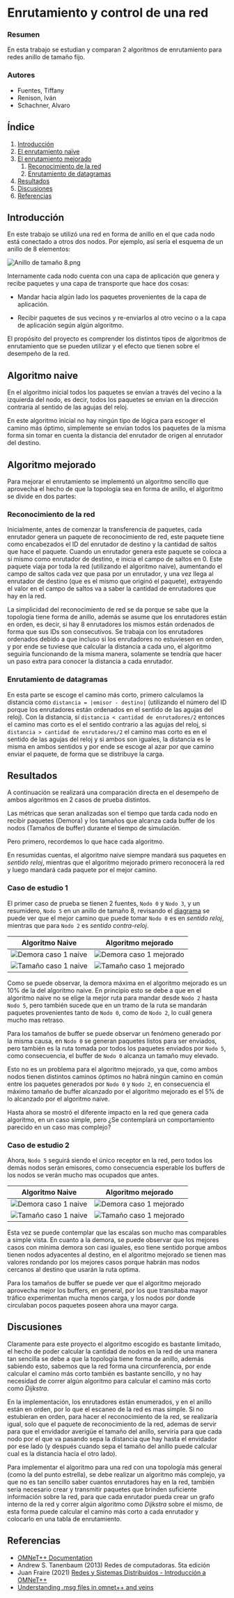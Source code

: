# Enrutamiento y control de una red

### Resumen

En esta trabajo se estudian y comparan 2 algoritmos de enrutamiento para redes anillo de tamaño fijo.

### Autores

- Fuentes, Tiffany
- Renison, Iván
- Schachner, Alvaro

## Índice

1. [Introducción](#introducción)
2. [El enrutamiento naïve](#el-enrutamiento-naive)
3. [El enrutamiento mejorado](#el-enrutamiento-mejorado)
   1. [Reconocimiento de la red](#reconocimiento-de-la-red)
   2. [Enrutamiento de datagramas](#enrutamiento-de-datagramas)
4. [Resultados](#resultados)
5. [Discusiones](#discusiones)
6. [Referencias](#referencias)

## Introducción

En este trabajo se utilizó una red en forma de anillo en el que cada nodo está conectado a otros dos nodos. Por ejemplo, así sería el esquema de un anillo de 8 elementos:

![Anillo de tamaño 8.png](./Imágenes%20informe/Anillo%20de%20tamaño%208.png)

Internamente cada nodo cuenta con una capa de aplicación que genera y recibe paquetes y una capa de transporte que hace dos cosas:

- Mandar hacia algún lado los paquetes provenientes de la capa de aplicación.

- Recibir paquetes de sus vecinos y re-enviarlos al otro vecino o a la capa de aplicación según algún algoritmo.

El propósito del proyecto es comprender los distintos tipos de algoritmos de enrutamiento que se pueden utilizar y el efecto que tienen sobre el desempeño de la red.

## Algoritmo naive

En el algoritmo inicial todos los paquetes se envían a través del vecino a la izquierda del nodo, es decir, todos los paquetes se envían en la dirección contraria al sentido de las agujas del reloj.

En este algoritmo inicial no hay ningún tipo de lógica para escoger el camino más óptimo, simplemente se envían todos los paquetes de la misma forma sin tomar en cuenta la distancia del enrutador de origen al enrutador del destino.

## Algoritmo mejorado

Para mejorar el enrutamiento se implementó un algoritmo sencillo que aprovecha el hecho de que la topología sea en forma de anillo, el algoritmo se divide en dos partes:

### Reconocimiento de la red

Inicialmente, antes de comenzar la transferencia de paquetes, cada enrutador genera un paquete de reconocimiento de red, este paquete tiene como encabezados el ID del enrutador de destino y la cantidad de saltos que hace el paquete. Cuando un enrutador genera este paquete se coloca a sí mismo como enrutador de destino, e inicia el campo de saltos en 0. Este paquete viaja por toda la red (utilizando el algoritmo naive), aumentando el campo de saltos cada vez que pasa por un enrutador, y una vez llega al enrutador de destino (que es el mismo que originó el paquete), extrayendo el valor en el campo de saltos va a saber la cantidad de enrutadores que hay en la red.

La simplicidad del reconocimiento de red se da porque se sabe que la topología tiene forma de anillo, además se asume que los enrutadores están en orden, es decir, si hay 8 enrutadores los mismos están ordenados de forma que sus IDs son consecutivos. Se trabaja con los enrutadores ordenados debido a que incluso si los enrutadores no estuviesen en orden, y por ende se tuviese que calcular la distancia a cada uno, el algoritmo seguiría funcionando de la misma manera, solamente se tendría que hacer un paso extra para conocer la distancia a cada enrutador.

### Enrutamiento de datagramas

En esta parte se escoge el camino más corto, primero calculamos la distancia como `distancia = |emisor - destino|` (utilizando el número del ID porque los enrutadores están ordenados en el sentido de las agujas del reloj). Con la distancia,  sí `distancia < cantidad de enrutadores/2` entonces el camino mas corto es el el sentido contrario a las agujas del reloj, si `distancia > cantidad de enrutadores/2` el camino mas corto es en el sentido de las agujas del reloj y si ambos son iguales, la distancia es le misma en ambos sentidos y por ende se escoge al azar por que camino enviar el paquete, de forma que se distribuye la carga.

## Resultados

A continuación se realizará una comparación directa en el desempeño de ambos algoritmos en 2 casos de prueba distintos.

Las métricas que seran analizadas son el tiempo que tarda cada nodo en recibir paquetes (Demora) y los tamaños que alcanza cada buffer de los nodos (Tamaños de buffer) durante el tiempo de simulación.

Pero primero, recordemos lo que hace cada algoritmo.

En resumidas cuentas, el algoritmo naive siempre mandará sus paquetes en *sentido reloj*, mientras que el algoritmo mejorado primero reconocerá la red y luego mandará cada paquete por el mejor camino.

### Caso de estudio 1

El primer caso de prueba se tienen 2 fuentes, `Nodo 0` y `Nodo 3`, y un resumidero, `Nodo 5` en un anillo de tamaño 8, revisando el [diagrama](#introducción) se puede ver que el mejor camino que puede tomar `Nodo 0` es en *sentido reloj*, mientras que para `Nodo 2` es *sentido contra-reloj*.

| Algoritmo Naive                                                                      | Algoritmo mejorado                                                                      |
| ------------------------------------------------------------------------------------ | --------------------------------------------------------------------------------------- |
| ![Demora caso 1 naive](Gráficos_parte1_caso1/Demora%20de%20paquetes%20recibidos.svg) | ![Demora caso 1 mejorado](Gráficos_parte2_caso1/Demora%20de%20paquetes%20recibidos.svg) |
| ![Tamaño caso 1 naive](Gráficos_parte1_caso1/Tamaos%20de%20buffer.svg)               | ![Tamaño caso 1 mejorado](Gráficos_parte2_caso1/Tamaos%20de%20buffer.svg)               |

Como se puede observar, la demora máxima en el algoritmo mejorado es un 10% de la del algoritmo naive. En principio esto se debe a que en el algoritmo naive no se elige la mejor ruta para mandar desde `Nodo 2` hasta `Nodo 5`, pero también sucede que en un tramo de la ruta se mandarán paquetes provenientes tanto de `Nodo 0`, como de `Nodo 2`, lo cuál genera mucho mas retraso.

Para los tamaños de buffer se puede observar un fenómeno generado por la misma causa, en `Nodo 0` se generan paquetes listos para ser enviados, pero también es la ruta tomada por todos los paquetes enviados por `Nodo 5`, como consecuencia, el buffer de `Nodo 0` alcanza un tamaño muy elevado.

Esto no es un problema para el algoritmo mejorado, ya que, como ambos nodos tienen distintos caminos óptimos no habrá ningún camino en común entre los paquetes generados por `Nodo 0` y `Nodo 2`, en consecuencia el máximo tamaño de buffer alcanzado por el algoritmo mejorado es el 5% de lo alcanzado por el algoritmo naive.

Hasta ahora se mostró el diferente impacto en la red que genera cada algoritmo, en un caso simple, pero ¿Se contemplará un comportamiento parecido en un caso mas complejo?

### Caso de estudio 2

Ahora, `Nodo 5` seguirá siendo el único receptor en la red, pero todos los demás nodos serán emisores, como consecuencia esperable los buffers de los nodos se verán mucho mas ocupados que antes.

| Algoritmo Naive                                                                      | Algoritmo mejorado                                                                      |
| ------------------------------------------------------------------------------------ | --------------------------------------------------------------------------------------- |
| ![Demora caso 1 naive](Gráficos_parte1_caso2/Demora%20de%20paquetes%20recibidos.svg) | ![Demora caso 1 mejorado](Gráficos_parte2_caso2/Demora%20de%20paquetes%20recibidos.svg) |
| ![Tamaño caso 1 naive](Gráficos_parte1_caso2/Tamaos%20de%20buffer.svg)               | ![Tamaño caso 1 mejorado](Gráficos_parte2_caso2/Tamaos%20de%20buffer.svg)               |

Esta vez se puede contemplar que las escalas son mucho mas comparables a simple vista. En cuanto a la demora, se puede observar que los mejores casos con mínima demora son casi iguales, eso tiene sentido porque ambos tienen nodos adyacentes al destino, en el algoritmo mejorado se tienen mas valores rondando por los mejores casos porque habrán mas nodos cercanos al destino que usarán la ruta optima.

Para los tamaños de buffer se puede ver que el algoritmo mejorado aprovecha mejor los buffers, en general, por los que transitaba mayor tráfico experimentan mucha menos carga, y los nodos por donde circulaban pocos paquetes poseen ahora una mayor carga.

## Discusiones

Claramente para este proyecto el algoritmo escogido es bastante limitado, el hecho de poder calcular la cantidad de nodos en la red de una manera tan sencilla se debe a que la topología tiene forma de anillo, además sabiendo esto, sabemos que la red forma una circunferencia, por ende calcular el camino más corto también es bastante sencillo, y no hay necesidad de correr algún algoritmo para calcular el camino más corto como _Dijkstra_.

En la implementación, los enrutadores están enumerados, y en el anillo están en orden, por lo que el escaneo de la red es mas simple. Si no estubieran en orden, para hacer el reconocimiento de la red, se realizaría igual, solo que el paquete de reconocimiento de la red, ademas de servir para que el envidador averigüe el tamaño del anillo, serviría para que cada nodo por el que va pasando sepa la distancia que hay hasta el envidador por ese lado (y después cuando sepa el tamaño del anillo puede calcular cual es la distancia hacía el otro lado).

Para implementar el algoritmo para una red con una topología más general (como la del punto estrella), se debe realizar un algoritmo más complejo, ya que no es tan sencillo saber cuantos enrutadores hay en la red, también sería necesario crear y transmitir paquetes que brinden suficiente información sobre la red, para que cada enrutador pueda crear un grafo interno de la red y correr algún algoritmo como _Dijkstra_ sobre el mismo, de esta forma puede calcular el camino más corto a cada enrutador y colocarlo en una tabla de enrutamiento.

## Referencias

- [OMNeT++ Documentation](https://omnetpp.org/documentation/)
- Andrew S. Tanenbaum (2013) Redes de computadoras. 5ta edición
- Juan Fraire (2021) [Redes y Sistemas Distribuidos - Introducción a OMNeT++](https://www.youtube.com/watch?v=6J_0ZKquNWU&t=1766s)
- [Understanding .msg files in omnet++ and veins](https://stackoverflow.com/questions/65542635/understanding-msg-files-in-omnet-and-veins)